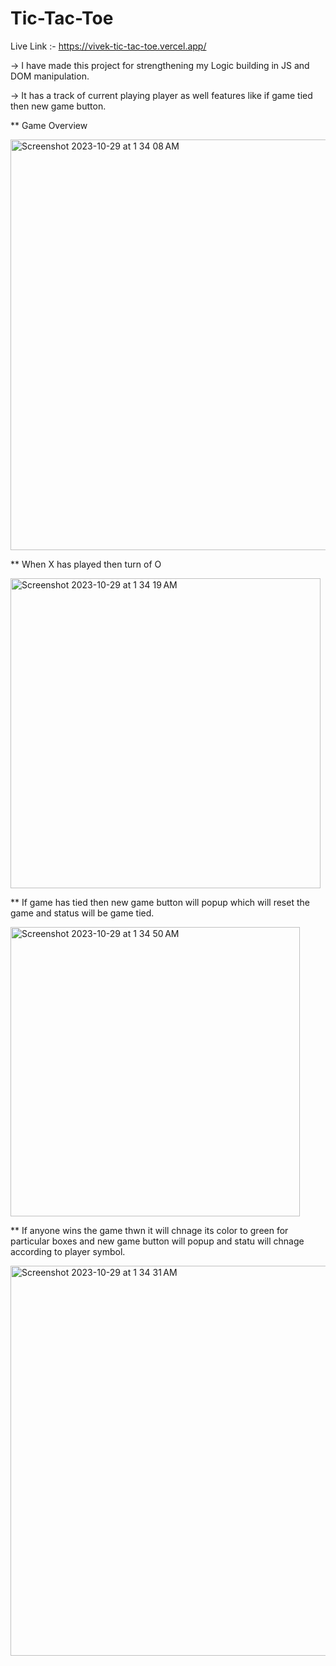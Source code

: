 # Tic-Tac-Toe

Live Link :- https://vivek-tic-tac-toe.vercel.app/

-> I have made this project for strengthening my Logic building in JS and DOM manipulation.

-> It has a track of current playing player as well features like if game tied then new game button.

** Game Overview 

<img width="657" alt="Screenshot 2023-10-29 at 1 34 08 AM" src="https://github.com/Vivek4551/Tic-Tac-Toe/assets/77227718/cb864620-33e4-4e24-915e-ea9dd37e7185">

** When X has played then turn of O

<img width="496" alt="Screenshot 2023-10-29 at 1 34 19 AM" src="https://github.com/Vivek4551/Tic-Tac-Toe/assets/77227718/c6398530-3ce9-4aec-8a03-c1fd760ab11c">

** If game has tied then new game button will popup which will reset the game and status will be game tied.

<img width="463" alt="Screenshot 2023-10-29 at 1 34 50 AM" src="https://github.com/Vivek4551/Tic-Tac-Toe/assets/77227718/478895f5-d6f2-43dc-9e27-9fe8340b1478">

** If anyone wins the game thwn it will chnage its color to green for particular boxes and new game button will popup and statu will chnage according to player symbol.

<img width="624" alt="Screenshot 2023-10-29 at 1 34 31 AM" src="https://github.com/Vivek4551/Tic-Tac-Toe/assets/77227718/69c2a477-9365-4de7-b9fc-914d68342410">


